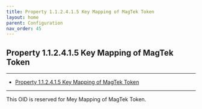 ```yaml
---
title: Property 1.1.2.4.1.5 Key Mapping of MagTek Token
layout: home
parent: Configuration
nav_order: 45
---
```


## Property 1.1.2.4.1.5 Key Mapping of MagTek Token

---

- [Property 1.1.2.4.1.5 Key Mapping of MagTek Token](#property-112415-key-mapping-of-magtek-token)

---


This OID is reserved for Mey Mapping of MagTek Token.

##